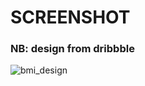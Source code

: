 # SCREENSHOT
### NB: design from dribbble
![bmi_design](https://user-images.githubusercontent.com/88564162/210078836-3cafdfce-b268-44e7-a1ac-4310421cef81.png)
